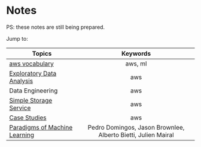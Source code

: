 # Notes

PS: these notes are still being prepared. 

Jump to:


| Topics        | Keywords      | 
| ------------- |:-------------:| 
| [aws vocabulary](posts/aws-vocabulary.md)     | aws, ml | 
| [Exploratory Data Analysis](posts/Exploratory-Data-Analysis.md)      | aws      | 
| Data Engineering      | aws     | 
| [Simple Storage Service](posts/S3-simple-storage-service.md)| aws |
| [Case Studies](posts/Case-Studies.md) | aws |
| [Paradigms of Machine Learning](posts/Machine-Learning-Paradigms.md) | Pedro Domingos, Jason Brownlee, Alberto Bietti, Julien Mairal  | 


